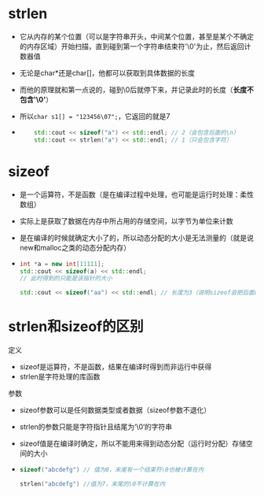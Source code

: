 # strlen

- 它从内存的某个位置（可以是字符串开头，中间某个位置，甚至是某个不确定的内存区域）开始扫描，直到碰到第一个字符串结束符'\0'为止，然后返回计数器值

- 无论是char*还是char[]，他都可以获取到具体数据的长度

- 而他的原理就和第一点说的，碰到\0后就停下来，并记录此时的长度（**长度不包含'\0'**）

- 所以`char s1[] = "123456\07";`，它返回的就是7

- ```cpp
      std::cout << sizeof("a") << std::endl; // 2（会包含后面的\n）
      std::cout << strlen("a") << std::endl; // 1（只会包含字符）
  ```







# sizeof

- 是一个运算符，不是函数（是在编译过程中处理，也可能是运行时处理：柔性数组）

- 实际上是获取了数据在内存中所占用的存储空间，以字节为单位来计数

- 是在编译的时候就确定大小了的，所以动态分配的大小是无法测量的（就是说new和malloc之类的动态分配内存）

- ```cpp
  int *a = new int[11111];
  std::cout << sizeof(a) << std::endl;
  // 此时得到的只能是该指针的大小
  
  std::cout << sizeof("aa") << std::endl; // 长度为3（说明sizeof会把后面的\0g）
  ```







# strlen和sizeof的区别

定义

- sizeof是运算符，不是函数，结果在编译时得到而非运行中获得
- strlen是字符处理的库函数



参数

- sizeof参数可以是任何数据类型或者数据（sizeof参数不退化）
- strlen的参数只能是字符指针且结尾为’\0‘的字符串



- sizeof值是在编译时确定，所以不能用来得到动态分配（运行时分配）存储空间的大小

- ```cpp
  sizeof("abcdefg") // 值为8，末尾有一个结束符\0也被计算在内
  
  strlen("abcdefg") //值为7，末尾的\0不计算在内
  ```
